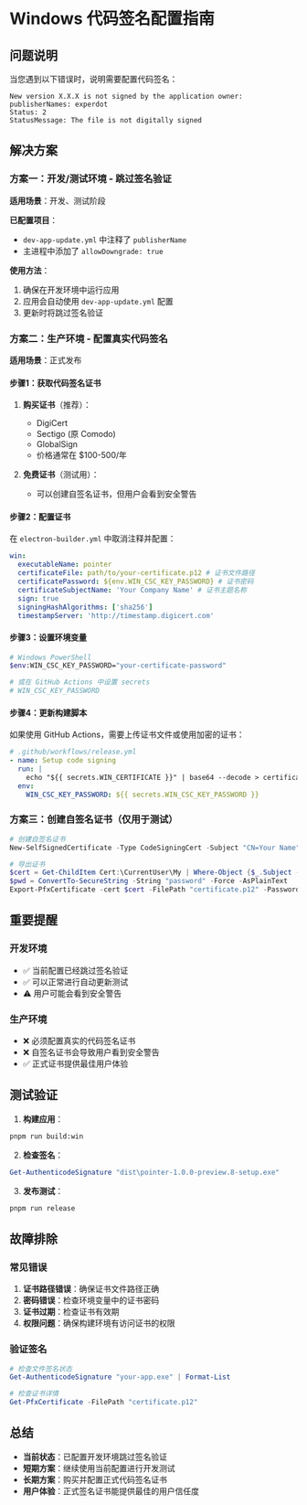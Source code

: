 # Windows 代码签名配置指南

## 问题说明

当您遇到以下错误时，说明需要配置代码签名：

```
New version X.X.X is not signed by the application owner: publisherNames: experdot
Status: 2
StatusMessage: The file is not digitally signed
```

## 解决方案

### 方案一：开发/测试环境 - 跳过签名验证

**适用场景**：开发、测试阶段

**已配置项目**：

- `dev-app-update.yml` 中注释了 `publisherName`
- 主进程中添加了 `allowDowngrade: true`

**使用方法**：

1. 确保在开发环境中运行应用
2. 应用会自动使用 `dev-app-update.yml` 配置
3. 更新时将跳过签名验证

### 方案二：生产环境 - 配置真实代码签名

**适用场景**：正式发布

#### 步骤1：获取代码签名证书

1. **购买证书**（推荐）：
   - DigiCert
   - Sectigo (原 Comodo)
   - GlobalSign
   - 价格通常在 $100-500/年

2. **免费证书**（测试用）：
   - 可以创建自签名证书，但用户会看到安全警告

#### 步骤2：配置证书

在 `electron-builder.yml` 中取消注释并配置：

```yaml
win:
  executableName: pointer
  certificateFile: path/to/your-certificate.p12 # 证书文件路径
  certificatePassword: ${env.WIN_CSC_KEY_PASSWORD} # 证书密码
  certificateSubjectName: 'Your Company Name' # 证书主题名称
  sign: true
  signingHashAlgorithms: ['sha256']
  timestampServer: 'http://timestamp.digicert.com'
```

#### 步骤3：设置环境变量

```bash
# Windows PowerShell
$env:WIN_CSC_KEY_PASSWORD="your-certificate-password"

# 或在 GitHub Actions 中设置 secrets
# WIN_CSC_KEY_PASSWORD
```

#### 步骤4：更新构建脚本

如果使用 GitHub Actions，需要上传证书文件或使用加密的证书：

```yaml
# .github/workflows/release.yml
- name: Setup code signing
  run: |
    echo "${{ secrets.WIN_CERTIFICATE }}" | base64 --decode > certificate.p12
  env:
    WIN_CSC_KEY_PASSWORD: ${{ secrets.WIN_CSC_KEY_PASSWORD }}
```

### 方案三：创建自签名证书（仅用于测试）

```powershell
# 创建自签名证书
New-SelfSignedCertificate -Type CodeSigningCert -Subject "CN=Your Name" -KeyUsage DigitalSignature -FriendlyName "Code Signing" -CertStoreLocation Cert:\CurrentUser\My

# 导出证书
$cert = Get-ChildItem Cert:\CurrentUser\My | Where-Object {$_.Subject -match "Your Name"}
$pwd = ConvertTo-SecureString -String "password" -Force -AsPlainText
Export-PfxCertificate -cert $cert -FilePath "certificate.p12" -Password $pwd
```

## 重要提醒

### 开发环境

- ✅ 当前配置已经跳过签名验证
- ✅ 可以正常进行自动更新测试
- ⚠️ 用户可能会看到安全警告

### 生产环境

- ❌ 必须配置真实的代码签名证书
- ❌ 自签名证书会导致用户看到安全警告
- ✅ 正式证书提供最佳用户体验

## 测试验证

1. **构建应用**：

```bash
pnpm run build:win
```

2. **检查签名**：

```powershell
Get-AuthenticodeSignature "dist\pointer-1.0.0-preview.8-setup.exe"
```

3. **发布测试**：

```bash
pnpm run release
```

## 故障排除

### 常见错误

1. **证书路径错误**：确保证书文件路径正确
2. **密码错误**：检查环境变量中的证书密码
3. **证书过期**：检查证书有效期
4. **权限问题**：确保构建环境有访问证书的权限

### 验证签名

```powershell
# 检查文件签名状态
Get-AuthenticodeSignature "your-app.exe" | Format-List

# 检查证书详情
Get-PfxCertificate -FilePath "certificate.p12"
```

## 总结

- **当前状态**：已配置开发环境跳过签名验证
- **短期方案**：继续使用当前配置进行开发测试
- **长期方案**：购买并配置正式代码签名证书
- **用户体验**：正式签名证书能提供最佳的用户信任度
